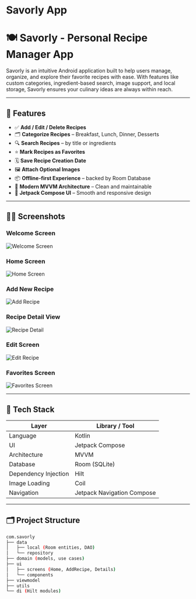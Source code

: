 # Savorly App
# 🍽️ Savorly - Personal Recipe Manager App

Savorly is an intuitive Android application built to help users manage, organize, and explore their favorite recipes with ease. With features like custom categories, ingredient-based search, image support, and local storage, Savorly ensures your culinary ideas are always within reach.

---

## 📱 Features

- ✅ **Add / Edit / Delete Recipes**
- 🗂️ **Categorize Recipes** – Breakfast, Lunch, Dinner, Desserts
- 🔍 **Search Recipes** – by title or ingredients
- ⭐ **Mark Recipes as Favorites**
- 🗓️ **Save Recipe Creation Date**
- 🖼️ **Attach Optional Images**
- 📦 **Offline-first Experience** – backed by Room Database
- 🧠 **Modern MVVM Architecture** – Clean and maintainable
- 🧪 **Jetpack Compose UI** – Smooth and responsive design

---

## 🧑‍🍳 Screenshots

### Welcome Screen
![Welcome Screen](Savorlyapp/screenshots/welcome.png)

### Home Screen
![Home Screen](screenshots/homeSavorly.png)

### Add New Recipe
![Add Recipe](screenshots/add.png)

### Recipe Detail View
![Recipe Detail](screenshots/details.png)

### Edit Screen
![Edit Recipe](screenshots/edit.png)

### Favorites Screen
![Favorites Screen](screenshots/favorite.png)

---

## 🧱 Tech Stack

| Layer       | Library / Tool              |
|-------------|-----------------------------|
| Language    | Kotlin                      |
| UI          | Jetpack Compose             |
| Architecture| MVVM                        |
| Database    | Room (SQLite)               |
| Dependency Injection | Hilt               |
| Image Loading | Coil                      |
| Navigation | Jetpack Navigation Compose  |

---

## 🗂️ Project Structure

```bash
com.savorly
├── data
│   ├── local (Room entities, DAO)
│   └── repository
├── domain (models, use cases)
├── ui
│   ├── screens (Home, AddRecipe, Details)
│   └── components
├── viewmodel
├── utils
└── di (Hilt modules)
